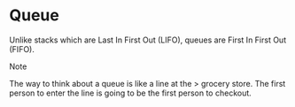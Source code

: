 # Queue

Unlike stacks which are Last In First Out (LIFO), queues are First In First Out (FIFO). 


> [!NOTE]
> The way to think about a queue is like a line at the > grocery store. The first person to enter the line is going to be the first person to checkout.




